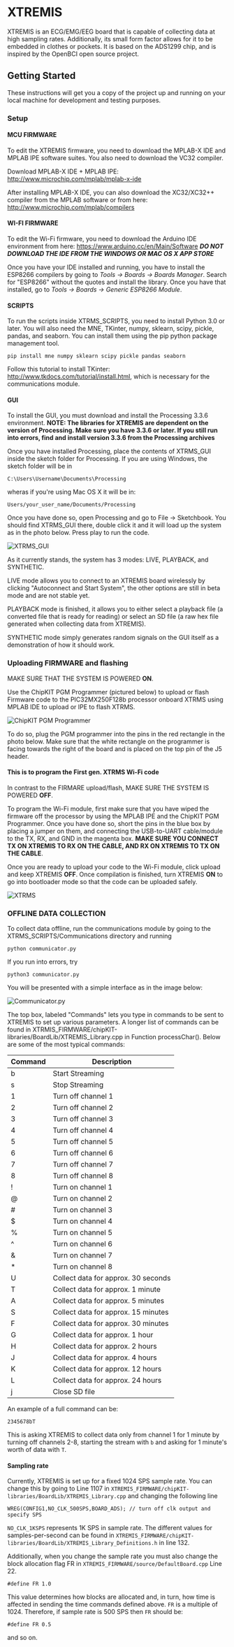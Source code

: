 
# XTREMIS 

XTREMIS is an ECG/EMG/EEG board that is capable of collecting data at high sampling rates. Additionally, its small form factor allows for it to be embedded in clothes or pockets. It is based on the ADS1299 chip, and is inspired by the OpenBCI open source project. 

## Getting Started

These instructions will get you a copy of the project up and running on your local machine for development and testing purposes. 

### Setup
#### MCU FIRMWARE

To edit the XTREMIS firmware, you need to download the MPLAB-X IDE and MPLAB IPE software suites. You also need to download the VC32 compiler.

Download MPLAB-X IDE + MPLAB IPE: http://www.microchip.com/mplab/mplab-x-ide

After installing MPLAB-X IDE, you can also download the XC32/XC32++ compiler from the MPLAB software or from here: http://www.microchip.com/mplab/compilers

#### WI-FI FIRMWARE

To edit the Wi-Fi firmware, you need to download the Arduino IDE environment from here: https://www.arduino.cc/en/Main/Software
***DO NOT DOWNLOAD THE IDE FROM THE WINDOWS OR MAC OS X APP STORE***

Once you have your IDE installed and running, you have to install the ESP8266 compilers by going to *Tools -> Boards -> Boards Manager*. Search for "ESP8266" without the quotes and install the library. Once you have that installed, go to *Tools -> Boards -> Generic ESP8266 Module*.

#### SCRIPTS

To run the scripts inside XTRMS_SCRIPTS, you need to install Python 3.0 or later. You will also need the MNE, TKinter, numpy, sklearn, scipy, pickle, pandas, and seaborn. You can install them using the pip python package management tool.  

```
pip install mne numpy sklearn scipy pickle pandas seaborn
```
Follow this tutorial to install TKinter: http://www.tkdocs.com/tutorial/install.html, which is necessary for the communications module.

#### GUI
To install the GUI, you must download and install the Processing 3.3.6 environment. **NOTE: The libraries for XTREMIS are dependent on the version of Processing. Make sure you have 3.3.6 or later. If you still run into errors, find and install version 3.3.6 from the Processing archives**

Once you have installed Processing, place the contents of XTRMS_GUI inside the sketch folder for Processing. If you are using Windows, the sketch folder will be in 

```
C:\Users\Username\Documents\Processing
```
wheras if you're using Mac OS X it will be in:

```
Users/your_user_name/Documents/Processing
```

Once you have done so, open Processing and go to File -> Sketchbook. You should find XTRMS_GUI there, double click it and it will load up the system as in the photo below. Press play to run the code. 

![XTRMS_GUI](https://i.imgur.com/VVOuvoZ.png)

As it currently stands, the system has 3 modes: LIVE, PLAYBACK, and SYNTHETIC. 

LIVE mode allows you to connect to an XTREMIS board wirelessly by clicking "Autoconnect and Start System", the other options are still in beta mode and are not stable yet. 

PLAYBACK mode is finished, it allows you to either select a playback file (a converted file that is ready for reading) or select an SD file (a raw hex file generated when collecting data from XTREMIS). 

SYNTHETIC mode simply generates random signals on the GUI itself as a demonstration of how it should work. 

### Uploading FIRMWARE and flashing

MAKE SURE THAT THE SYSTEM IS POWERED **ON**. 

Use the ChipKIT PGM Programmer (pictured below) to upload or flash Firmware code to the PIC32MX250F128b processor onboard XTRMS using MPLAB IDE to upload or IPE to flash XTRMS. 

![ChipKIT PGM Programmer](http://chipkit.net/wp-content/uploads/2017/02/chipKIT-Programmer-obl-500-big-500x350.png)
 
To do so, plug the PGM programmer into the pins in the red rectangle in the photo below. Make sure that the white rectangle on the programmer is facing towards the right of the board and is placed on the top pin of the J5 header.  

#### This is to program the First gen. XTRMS Wi-Fi code
In contrast to the FIRMARE upload/flash, MAKE SURE THE SYSTEM IS POWERED **OFF**.

To program the Wi-Fi module, first make sure that you have wiped the firmware off the processor by using the MPLAB IPE and the ChipKIT PGM Programmer. Once you have done so, short the pins in the blue box by placing a jumper on them, and connecting the USB-to-UART cable/module to the TX, RX, and GND in the magenta box. **MAKE SURE YOU CONNECT TX ON XTREMIS TO RX ON THE CABLE, AND RX ON XTREMIS TO TX ON THE CABLE**.

Once you are ready to upload your code to the Wi-Fi module, click upload and keep XTREMIS **OFF**. Once compilation is finished, turn XTREMIS **ON** to go into bootloader mode so that the code can be uploaded safely. 
 
![XTRMS](https://i.imgur.com/mSIYlfm.jpg)


### OFFLINE DATA COLLECTION

To collect data offline, run the communications module by going to the XTRMS_SCRIPTS/Communications directory and running 

``` 
python communicator.py
```
If you run into errors, try 
```
python3 communicator.py
```

You will be presented with a simple interface as in the image below:

![Communicator.py](https://i.imgur.com/GWiK0zY.png)

The top box, labeled "Commands" lets you type in commands to be sent to XTREMIS to set up various parameters. A longer list of commands can be found in XTRMIS_FIRMWARE/chipKIT-libraries/BoardLib/XTREMIS_Library.cpp in Function processChar(). Below are some of the most typical commands:

| Command | Description |
| --- | --- |
| b | Start Streaming    |
| s | Stop Streaming     |
| 1 | Turn off channel 1 |
| 2 | Turn off channel 2 |
| 3 | Turn off channel 3 |
| 4 | Turn off channel 4 |
| 5 | Turn off channel 5 |
| 6 | Turn off channel 6 |
| 7 | Turn off channel 7 |
| 8 | Turn off channel 8 |
| ! | Turn on channel 1 |
| @ | Turn on channel 2 |
| # | Turn on channel 3 |
| $ | Turn on channel 4 |
| % | Turn on channel 5 |
| ^ | Turn on channel 6 |
| & | Turn on channel 7 |
| * | Turn on channel 8 |
| U | Collect data for approx. 30 seconds |
| T | Collect data for approx. 1 minute   |
| A | Collect data for approx. 5 minutes  |
| S | Collect data for approx. 15 minutes |
| F | Collect data for approx. 30 minutes |
| G | Collect data for approx. 1 hour     |
| H | Collect data for approx. 2 hours    |
| J | Collect data for approx. 4 hours    |
| K | Collect data for approx. 12 hours   |
| L | Collect data for approx. 24 hours   |
| j | Close SD file                       | 

An example of a full command can be:

```
2345678bT
```
This is asking XTREMIS to collect data only from channel 1 for 1 minute by turning off channels 2-8, starting the stream with `b` and asking for 1 minute's worth of data with `T`.


#### Sampling rate
Currently, XTREMIS is set up for a fixed 1024 SPS sample rate. You can change this by going to Line 1107 in `XTREMIS_FIRMWARE/chipKIT-libraries/BoardLib/XTREMIS_Library.cpp` and changing the following line

```
WREG(CONFIG1,NO_CLK_500SPS,BOARD_ADS); // turn off clk output and specify SPS
```

`NO_CLK_1KSPS` represents 1K SPS in sample rate. The different values for samples-per-second can be found in `XTREMIS_FIRMWARE/chipKIT-libraries/BoardLib/XTREMIS_Library_Definitions.h` in line 132. 

Additionally, when you change the sample rate you must also change the block allocation flag FR in `XTREMIS_FIRMWARE/source/DefaultBoard.cpp` Line 22. 

```
#define FR 1.0
```

This value determines how blocks are allocated and, in turn, how time is affected in sending the time commands defined above. `FR` is a multiple of 1024. Therefore, if sample rate is 500 SPS then `FR` should be:

```
#define FR 0.5
```
and so on. 




